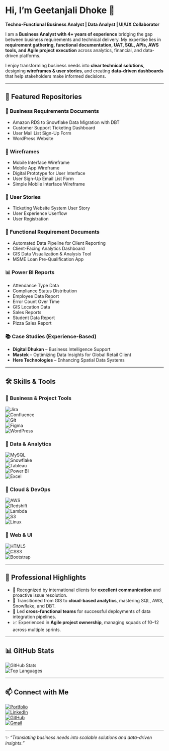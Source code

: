 # Hi, I’m Geetanjali Dhoke 👋  
**Techno-Functional Business Analyst | Data Analyst | UI/UX Collaborator**

I am a **Business Analyst with 4+ years of experience** bridging the gap between business requirements and technical delivery. My expertise lies in **requirement gathering, functional documentation, UAT, SQL, APIs, AWS tools, and Agile project execution** across analytics, financial, and data-driven platforms.  

I enjoy transforming business needs into **clear technical solutions**, designing **wireframes & user stories**, and creating **data-driven dashboards** that help stakeholders make informed decisions.  

---

## 📂 Featured Repositories  

### 📝 Business Requirements Documents  
- Amazon RDS to Snowflake Data Migration with DBT  
- Customer Support Ticketing Dashboard  
- User Mail List Sign-Up Form  
- WordPress Website  

### 🎨 Wireframes  
- Mobile Interface Wireframe  
- Mobile App Wireframe  
- Digital Prototype for User Interface  
- User Sign-Up Email List Form  
- Simple Mobile Interface Wireframe  

### 📌 User Stories  
- Ticketing Website System User Story  
- User Experience Userflow  
- User Registration  

### 📑 Functional Requirement Documents  
- Automated Data Pipeline for Client Reporting  
- Client-Facing Analytics Dashboard  
- GIS Data Visualization & Analysis Tool  
- MSME Loan Pre-Qualification App  

### 📊 Power BI Reports  
- Attendance Type Data  
- Compliance Status Distribution  
- Employee Data Report  
- Error Count Over Time  
- GIS Location Data  
- Sales Reports  
- Student Data Report  
- Pizza Sales Report  

### 📚 Case Studies (Experience-Based)  
- **Digital Dhukan** – Business Intelligence Support  
- **Mastek** – Optimizing Data Insights for Global Retail Client  
- **Here Technologies** – Enhancing Spatial Data Systems  

---

## 🛠️ Skills & Tools  

### 🔹 Business & Project Tools  
![Jira](https://img.shields.io/badge/Jira-0052CC?style=for-the-badge&logo=jira&logoColor=white)  
![Confluence](https://img.shields.io/badge/Confluence-172B4D?style=for-the-badge&logo=confluence&logoColor=white)  
![Git](https://img.shields.io/badge/Git-F05032?style=for-the-badge&logo=git&logoColor=white)  
![Figma](https://img.shields.io/badge/Figma-F24E1E?style=for-the-badge&logo=figma&logoColor=white)  
![WordPress](https://img.shields.io/badge/WordPress-21759B?style=for-the-badge&logo=wordpress&logoColor=white)  

### 🔹 Data & Analytics  
![MySQL](https://img.shields.io/badge/MySQL-4479A1?style=for-the-badge&logo=mysql&logoColor=white)  
![Snowflake](https://img.shields.io/badge/Snowflake-29B5E8?style=for-the-badge&logo=snowflake&logoColor=white)  
![Tableau](https://img.shields.io/badge/Tableau-E97627?style=for-the-badge&logo=tableau&logoColor=white)  
![Power BI](https://img.shields.io/badge/PowerBI-F2C811?style=for-the-badge&logo=powerbi&logoColor=black)  
![Excel](https://img.shields.io/badge/Excel-217346?style=for-the-badge&logo=microsoft-excel&logoColor=white)  

### 🔹 Cloud & DevOps  
![AWS](https://img.shields.io/badge/AWS-232F3E?style=for-the-badge&logo=amazon-aws&logoColor=white)  
![Redshift](https://img.shields.io/badge/Redshift-8C4FFF?style=for-the-badge&logo=amazonredshift&logoColor=white)  
![Lambda](https://img.shields.io/badge/AWS%20Lambda-FF9900?style=for-the-badge&logo=awslambda&logoColor=white)  
![S3](https://img.shields.io/badge/AWS%20S3-569A31?style=for-the-badge&logo=amazons3&logoColor=white)  
![Linux](https://img.shields.io/badge/Linux-FCC624?style=for-the-badge&logo=linux&logoColor=black)  

### 🔹 Web & UI  
![HTML5](https://img.shields.io/badge/HTML5-E34F26?style=for-the-badge&logo=html5&logoColor=white)  
![CSS3](https://img.shields.io/badge/CSS3-1572B6?style=for-the-badge&logo=css3&logoColor=white)  
![Bootstrap](https://img.shields.io/badge/Bootstrap-563D7C?style=for-the-badge&logo=bootstrap&logoColor=white)  

---

## 🌟 Professional Highlights  

- 💬 Recognized by international clients for **excellent communication** and proactive issue resolution.  
- 🔄 Transitioned from GIS to **cloud-based analytics**, mastering SQL, AWS, Snowflake, and DBT.  
- 🚀 Led **cross-functional teams** for successful deployments of data integration pipelines.  
- 📈 Experienced in **Agile project ownership**, managing squads of 10–12 across multiple sprints.  

---

## 📊 GitHub Stats  

![GitHub Stats](https://github-readme-stats.vercel.app/api?username=GeetanjaliDhoke&show_icons=true&theme=radical)  
![Top Languages](https://github-readme-stats.vercel.app/api/top-langs/?username=GeetanjaliDhoke&layout=compact&theme=radical)  

---

## 📫 Connect with Me  

[![Portfolio](https://img.shields.io/badge/Portfolio-Prashail%20Edge-blue?style=for-the-badge)](https://prashailedge.my.canva.site/)  
[![LinkedIn](https://img.shields.io/badge/LinkedIn-Geetanjali%20Dhoke-blue?style=for-the-badge&logo=linkedin)](https://www.linkedin.com/in/geetanjali-dhoke-51a9711a1/)  
[![GitHub](https://img.shields.io/badge/GitHub-GeetanjaliDhoke-black?style=for-the-badge&logo=github)](https://github.com/GeetanjaliDhoke)  
[![Gmail](https://img.shields.io/badge/Email-gorgeousgeetanjali15%40gmail.com-red?style=for-the-badge&logo=gmail&logoColor=white)](mailto:gorgeousgeetanjali15@gmail.com)  

---

✨ *“Translating business needs into scalable solutions and data-driven insights.”*  
